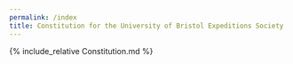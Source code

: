 ```yaml
---
permalink: /index
title: Constitution for the University of Bristol Expeditions Society
---
```


{% include_relative Constitution.md %}
